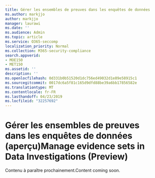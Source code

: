 ```yaml
---
title: Gérer les ensembles de preuves dans les enquêtes de données
ms.author: markjjo
author: markjjo
manager: laurawi
ms.date: ''
ms.audience: Admin
ms.topic: article
ms.service: O365-seccomp
localization_priority: Normal
ms.collection: M365-security-compliance
search.appverid:
- MOE150
- MET150
ms.assetid: ''
description: ''
ms.openlocfilehash: 0d331b0b51520d1dc756ed49032d1e89e58915c1
ms.sourcegitcommit: 0017dc6a5f81c165d9dfd88be39a6bb17856582e
ms.translationtype: MT
ms.contentlocale: fr-FR
ms.lasthandoff: 04/23/2019
ms.locfileid: "32257692"
---
```

# <a name="manage-evidence-sets-in-data-investigations-preview"></a><span data-ttu-id="f16c9-102">Gérer les ensembles de preuves dans les enquêtes de données (aperçu)</span><span class="sxs-lookup"><span data-stu-id="f16c9-102">Manage evidence sets in Data Investigations (Preview)</span></span>  

<span data-ttu-id="f16c9-103">Contenu à paraître prochainement.</span><span class="sxs-lookup"><span data-stu-id="f16c9-103">Content coming soon.</span></span>

  

